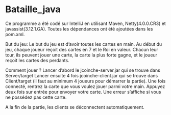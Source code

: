 # Bataille_java

Ce programme a été codé sur IntelliJ en utilisant Maven, Netty(4.0.0.CR3) et javassist(3.12.1.GA).
Toutes les dépendances ont été ajoutées dans les pom.xml.

But du jeu:
Le but du jeu est d’avoir toutes les cartes en main.
Au début du jeu, chaque joueur reçoit des cartes en 7 et le Roi en valeur.
Chacun leur tour, ils peuvent jouer une carte, la carte la plus forte gagne, et le joueur reçoit les cartes des perdants.

Comment jouer ?
Lancer d’abord le jcoinche-server.jar qui se trouve dans Server/target
Lancer ensuite 4 fois jcoinche-client.jar qui se trouve dans Client/target (il faut au minimum 4 joueurs pour démarrer la partie).
Une fois connecté, rentrez la carte que vous voulez jouer parmi votre main.
Appuyez deux fois sur entrée pour envoyer votre carte.
Une erreur s’affiche si vous ne possédez pas cette carte.

A la fin de la partie, les clients se déconnectent automatiquement.
